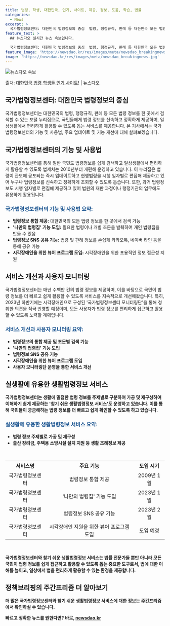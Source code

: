 ```yaml
---
title: 법령, 학생, 대한민국, 인기, 사이트, 제공, 정보, 도움, 학습, 법률
categories:
  - News
excerpt: >
  국가법령정보센터: 대한민국 법령정보의 중심  법령, 행정규칙, 판례 등 대한민국 모든 법령정보를 한 번에, …
feature_text: >
  ## 뉴스다오 실시간 뉴스 속보입니다.

  국가법령정보센터: 대한민국 법령정보의 중심  법령, 행정규칙, 판례 등 대한민국 모든 법령정보를 한 번에, …
feature_image: 'https://newsdao.kr/res/images/meta/newsdao_breakingnews.jpg'
image: 'https://newsdao.kr/res/images/meta/newsdao_breakingnews.jpg'
---
```


![뉴스다오 속보](https://newsdao.kr/res/images/meta/newsdao_breakingnews.jpg)

<p>출처: <a href="https://newsdao.kr/4500" rel="dofollow">대한민국 법령 학생들 인기 사이트!</a> | 뉴스다오</p>

<h2>국가법령정보센터: 대한민국 법령정보의 중심</h2>

<p data-ke-size="size16">국가법령정보센터는 대한민국의 법령, 행정규칙, 판례 등 모든 법령 정보를 한 곳에서 검색할 수 있는 포털 누리집으로, 국민들에게 법령 정보를 신속하고 정확하게 제공하며, 일상생활에서 편리하게 활용할 수 있도록 돕는 서비스를 제공합니다. 본 기사에서는 국가법령정보센터의 기능 및 사용법, 주요 업데이트 및 기능 개선에 대해 살펴보겠습니다.</p>

<h2>국가법령정보센터의 기능 및 사용법</h2>

<p data-ke-size="size16">국가법령정보센터를 통해 일반 국민도 법령정보를 쉽게 검색하고 일상생활에서 편리하게 활용할 수 있도록 법제처는 2010년부터 개편해 운영하고 있습니다. 이 누리집은 법령이 관보에 공포되는 즉시 업데이트하고 현행법령을 시행 일자별로 편집해 제공하고 있어 누구나 법령정보를 신속하고 정확하게 조회할 수 있도록 돕습니다. 또한, 과거 법령정보도 시행 일자별로 편집해 제공하고 있어 법원의 재판 과정이나 행정기관의 업무에도 유용하게 활용됩니다.</p>

<h3><b><span style="color: #1a5490;">국가법령정보센터의 기능 및 사용법 요약:</span></b></h3>

<ul>
  <li><b>법령정보 통합 제공:</b> 대한민국의 모든 법령 정보를 한 곳에서 검색 가능</li>
  <li><b>'나만의 법령집' 기능 도입:</b> 필요한 법령이나 개별 조문을 발췌하여 개인 법령집을 만들 수 있음</li>
  <li><b>법령정보 SNS 공유 기능:</b> 법령 및 판례 정보를 손쉽게 카카오톡, 네이버 라인 등을 통해 공유 가능</li>
  <li><b>시각장애인을 위한 뷰어 프로그램 도입:</b> 시각장애인을 위한 포용적인 정보 접근성 지원</li>
</ul>

<h2>서비스 개선과 사용자 모니터링</h2>

<p data-ke-size="size16">국가법령정보센터는 매년 수백만 건의 법령 정보를 제공하며, 이를 바탕으로 국민이 법령 정보를 더 빠르고 쉽게 활용할 수 있도록 서비스를 지속적으로 개선해왔습니다. 특히, 2023년 하반기에는 시각장애인으로 구성된 '국가법령정보센터 모니터링단'을 통해 청취한 의견을 적극 반영할 예정이며, 모든 사용자가 법령 정보를 편리하게 접근하고 활용할 수 있도록 노력할 계획입니다.</p>

<h3><b><span style="color: #1a5490;">서비스 개선과 사용자 모니터링 요약:</span></b></h3>

<ul>
  <li><b>법령정보의 통합 제공 및 조문별 검색 기능</b></li>
  <li><b>'나만의 법령집' 기능 도입</li>
  <li><b>법령정보 SNS 공유 기능</b></li>
  <li><b>시각장애인을 위한 뷰어 프로그램 도입</b></li>
  <li><b>사용자 모니터링단 운영을 통한 서비스 개선</b></li>
</ul>

<h2>실생활에 유용한 생활법령정보 서비스</h2>

<p data-ke-size="size16">국가법령정보센터는 생활에 밀접한 법령 정보를 주제별로 구분하여 가공 및 재구성하여 이해하기 쉽게 제공하는 '찾기 쉬운 생활법령정보 서비스'도 운영하고 있습니다. 이를 통해 국민들이 궁금해하는 법령 정보를 더 빠르고 쉽게 확인할 수 있도록 하고 있습니다.</p>

<h3><b><span style="color: #1a5490;">실생활에 유용한 생활법령정보 서비스 요약:</span></b></h3>

<ul>
  <li><b>법령 정보 주제별로 가공 및 재구성</b></li>
  <li><b>출산 장려금, 주택용 소방시설 설치 지원 등 생활 조례정보 제공</b></li>
</ul>

<p data-ke-size="size16">&nbsp;</p>

<table>
	<tbody>
		<tr>
			<td style="text-align: center; height: 17px;"><b>서비스명</b></td>
			<td style="text-align: center; height: 17px;"><b>주요 기능</b></td>
			<td style="text-align: center; height: 17px;"><b>도입 시기</b></td>
		</tr>
		<tr>
			<td style="text-align: center; height: 17px;">국가법령정보센터</td>
			<td style="text-align: center; height: 17px;">법령정보 통합 제공</td>
			<td style="text-align: center; height: 17px;">2009년 1월</td>
		</tr>
		<tr>
			<td style="text-align: center; height: 17px;">국가법령정보센터</td>
			<td style="text-align: center; height: 17px;">'나만의 법령집' 기능 도입</td>
			<td style="text-align: center; height: 17px;">2023년 1월</td>
		</tr>
		<tr>
			<td style="text-align: center; height: 17px;">국가법령정보센터</td>
			<td style="text-align: center; height: 17px;">법령정보 SNS 공유 기능</td>
			<td style="text-align: center; height: 17px;">2023년 2월</td>
		</tr>
		<tr>
			<td style="text-align: center; height: 17px;">국가법령정보센터</td>
			<td style="text-align: center; height: 17px;">시각장애인 지원을 위한 뷰어 프로그램 도입</td>
			<td style="text-align: center; height: 17px;">도입 예정</td>
		</tr>
	</tbody>
</table>

<p data-ke-size="size16">&nbsp;</p>

<p data-ke-size="size16">국가법령정보센터와 찾기 쉬운 생활법령정보 서비스는 법률 전문가들 뿐만 아니라 모든 국민이 법령 정보를 쉽게 접근하고 활용할 수 있도록 돕는 중요한 도구로서, 법에 대한 이해를 높이고, 일상에서 법을 편리하게 활용할 수 있는 환경을 제공합니다.</p>

<h2>정책브리핑의 주간프리즘 더 알아보기</h2>

<p data-ke-size="size16">더 많은 국가법령정보센터와 찾기 쉬운 생활법령정보 서비스에 대한 정보는 <a href="https://newsdao.kr/4500">주간프리즘</a>에서 확인하실 수 있습니다.</p> 

빠르고 정확한 뉴스를 원한다면? 바로, <a href="https://newsdao.kr" rel="dofollow">newsdao.kr</a>


